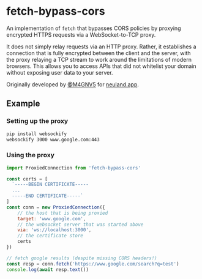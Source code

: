 # fetch-bypass-cors

An implementation of `fetch` that bypasses CORS policies by proxying encrypted HTTPS requests via a WebSocket-to-TCP proxy.

It does not simply relay requests via an HTTP proxy. Rather, it establishes a connection that is fully encrypted between the client and the server, with the proxy relaying a TCP stream to work around the limitations of modern browsers. This allows you to access APIs that did not whitelist your domain without exposing user data to your server.

Originally developed by [@M4GNV5](https://github.com/M4GNV5) for [neuland.app](https://github.com/neuland-ingolstadt/THI-App).

## Example

### Setting up the proxy

```bash
pip install websockify
websockify 3000 www.google.com:443
```

### Using the proxy

```javascript
import ProxiedConnection from 'fetch-bypass-cors'

const certs = [
  `-----BEGIN CERTIFICATE-----
  ...
  -----END CERTIFICATE-----`
]
const conn = new ProxiedConnection({
    // the host that is being proxied
    target: 'www.google.com',
    // the websocket server that was started above
    via: 'ws://localhost:3000',
    // the certificate store
    certs
})

// fetch google results (despite missing CORS headers!)
const resp = conn.fetch('https://www.google.com/search?q=test')
console.log(await resp.text())
```
